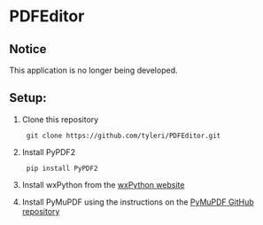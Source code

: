 # PDFEditor

## Notice
This application is no longer being developed.

## Setup:
1. Clone this repository

        git clone https://github.com/tyleri/PDFEditor.git

2. Install PyPDF2

        pip install PyPDF2

3. Install wxPython from the [wxPython website](https://wxpython.org/download.php)

4. Install PyMuPDF using the instructions on the [PyMuPDF GitHub repository](https://github.com/rk700/PyMuPDF)
